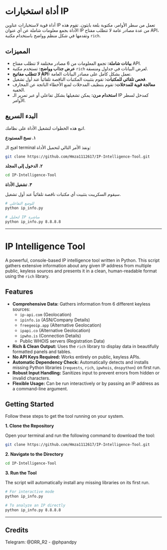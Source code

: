 # أداة استخبارات IP

أداة قوية لاستخبارات عناوين IP تعمل من سطر الأوامر، مكتوبة بلغة بايثون. تقوم هذه الأداة بجمع معلومات شاملة عن أي عنوان IP من عدة مصادر عامة لا تتطلب مفتاح API، وتقدمها في شكل منظم وواضح باستخدام مكتبة `rich`.

## المميزات

-   **بيانات شاملة:** تجمع المعلومات من 6 مصادر مختلفة لا تتطلب مفتاح API.
-   **عرض جذاب وواضح:** تستخدم مكتبة `rich` لعرض البيانات في جداول ومنسقة.
-   **لا تتطلب مفاتيح API:** تعمل بشكل كامل على مصادر البيانات العامة.
-   **فحص تلقائي للمكتبات:** تقوم بتثبيت المكتبات الناقصة تلقائياً عند أول تشغيل.
-   **معالجة قوية للمدخلات:** تقوم بتنظيف المدخلات لمنع الأخطاء الناتجة عن المحارف الخفية.
-   **استخدام مرن:** يمكن تشغيلها بشكل تفاعلي أو عبر تمرير الـ IP كمدخل لسطر الأوامر.

## البدء السريع

اتبع هذه الخطوات لتشغيل الأداة على نظامك.

**١. نسخ المستودع**

افتح الـ terminal ونفذ الأمر التالي لتحميل الأداة:

```bash
git clone https://github.com/Hmza1112617/IP-Intelligence-Tool.git
```

**٢. الدخول إلى المجلد**

```bash
cd IP-Intelligence-Tool
```

**٣. تشغيل الأداة**

سيقوم السكريبت بتثبيت أي مكتبات ناقصة تلقائياً عند أول تشغيل.

```bash
# للوضع التفاعلي
python ip_info.py

# لتحليل IP مباشرة
python ip_info.py 8.8.8.8
```

---

# IP Intelligence Tool

A powerful, console-based IP intelligence tool written in Python. This script gathers extensive information about any given IP address from multiple public, keyless sources and presents it in a clean, human-readable format using the `rich` library.

## Features

-   **Comprehensive Data:** Gathers information from 6 different keyless sources:
    -   `ip-api.com` (Geolocation)
    -   `ipinfo.io` (ASN/Company Details)
    -   `freegeoip.app` (Alternative Geolocation)
    -   `ipapi.co` (Alternative Geolocation)
    -   `ipwho.is` (Connection Details)
    -   Public WHOIS servers (Registration Data)
-   **Rich & Clean Output:** Uses the `rich` library to display data in beautifully formatted panels and tables.
-   **No API Keys Required:** Works entirely on public, keyless APIs.
-   **Automatic Dependency Check:** Automatically detects and installs missing Python libraries (`requests`, `rich`, `ipwhois`, `dnspython`) on first run.
-   **Robust Input Handling:** Sanitizes input to prevent errors from hidden or invalid characters.
-   **Flexible Usage:** Can be run interactively or by passing an IP address as a command-line argument.

## Getting Started

Follow these steps to get the tool running on your system.

**1. Clone the Repository**

Open your terminal and run the following command to download the tool:

```bash
git clone https://github.com/Hmza1112617/IP-Intelligence-Tool.git
```

**2. Navigate to the Directory**

```bash
cd IP-Intelligence-Tool
```

**3. Run the Tool**

The script will automatically install any missing libraries on its first run.

```bash
# For interactive mode
python ip_info.py

# To analyze an IP directly
python ip_info.py 8.8.8.8
```

---
## Credits

Telegram: @DRR_R2 - @phpandpy
